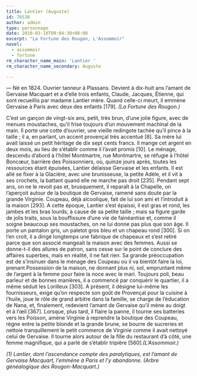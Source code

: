 ```yaml
---
title: Lantier (Auguste)
id: 76536
author: admin
type: personnage
date: 2010-03-10T09:04:30+00:00
excerpt: "La Fortune des Rougon, L'Assommoir"
novel:
  - assommoir
  - fortune
rm_character_name_main: 'Lantier '
rm_character_name_secondary: Auguste

---
```

— Né en 1824. Ouvrier tanneur à Plassans. Devient à dix-huit ans l&rsquo;amant de Gervaise Macquart et a d&rsquo;elle trois enfants, Claude, Jacques, Étienne, qui sont recueillis par madame Lantier mère. Quand celle-ci meurt, il emmène Gervaise à Paris avec deux des enfants [179]. _(La Fortune des Rougon.)_

C&rsquo;est un garçon de vingt-six ans, petit, très brun, d&rsquo;une jolie figure, avec de menues moustaches, qu&rsquo;il frise toujours d&rsquo;un mouvement machinal de la main. Il porte une cotte d&rsquo;ouvrier, une vieille redingote tachée qu&rsquo;il pince à la taille ; il a, en parlant, un accent provençal très accentué [8]. Sa mère lui avait laissé un petit héritage de dix sept cents francs. Il mange cet argent en deux mois, au lieu de s&rsquo;établir comme il l&rsquo;avait promis [10]. Le ménage, descendu d&rsquo;abord à l&rsquo;hôtel Montmartre, rue Montmartre, se réfugie à l&rsquo;hôtel Boncœur, barrière des Poissonniers, où, quinze jours après, toutes les ressources étant épuisées, Lantier délaisse Gervaise et les enfants. Il est allé se fixer à la Glacière, avec une brunisseuse, la petite Adèle, et il vit à ses crochets, la battant quand elle ne marche pas droit [235]. Pendant sept ans, on ne le revoit pas et, brusquement, il reparaît à la Chapelle, on l&rsquo;aperçoit autour de la boutique de Gervaise, ramené sans doute par la grande Virginie. Coupeau, déjà alcoolique, fait de lui son ami et l&rsquo;introduit à la maison [293]. A cette époque, Lantier s&rsquo;est épaissi, il est gras et rond, les jambes et les bras lourds, à cause de sa petite taille ; mais sa figure garde de jolis traits, sous la bouffissure d&rsquo;une vie de fainéantise et, comme il soigne beaucoup ses moustaches, on ne lui donne pas plus que son âge. Il porte un pantalon gris, un paletot gros bleu et un chapeau rond [300]. Si on l&rsquo;en croit, il a dirigé longtemps une fabrique de chapeaux et s&rsquo;est retiré parce que son associé mangeait la maison avec des femmes. Aussi se donne-t-il des allures de patron, sans cesse sur le point de conclure des affaires superbes, mais en réalité, il ne fait rien. Sa grande préoccupation est de s&rsquo;insinuer dans le ménage des Coupeau où il va bientôt faire la loi, prenant Possession de la maison, ne donnant plus ni, sol, empruntant même de l&rsquo;argent à la femme pour faire la noce avec le mari. Toujours poli, beau parleur et de bonnes manières, il a commencé par conquérir le quartier, il a même séduit les Lorilleux [303]. A présent, il désigne lui-même les fournisseurs, exige qu&rsquo;on respecte son goût de Provençal pour la cuisine à l&rsquo;huile, joue le rôle de grand arbitre dans la famille, se charge de l&rsquo;éducation de Nana, et, finalement, redevient l&rsquo;amant de Gervaise qu&rsquo;il mène au doigt et à l&rsquo;œil [367]. Lorsque, plus tard, il flaire la panne, il tourne ses batteries vers les Poisson, amène Virginie à reprendre la boutique des Coupeau, règne entre la petite blonde et la grande brune, se bourre de sucreries et nettoie tranquillement le petit commerce de Virginie comme il avait nettoyé celui de Gervaise. Il tourne alors autour de la fille du restaurant d&rsquo;à côté, une femme magnifique, qui a parlé de s&rsquo;établir tripière [560]._(L&rsquo;Assommoir.)_

_(1) Lantier, dont l&rsquo;ascendance compte des paralytiques, est l&rsquo;amant de Gervaise Macquart, l&rsquo;emmène à Paris et l&rsquo;y abandonne. (Arbre généalogique des Rougon-Macquart.)_
